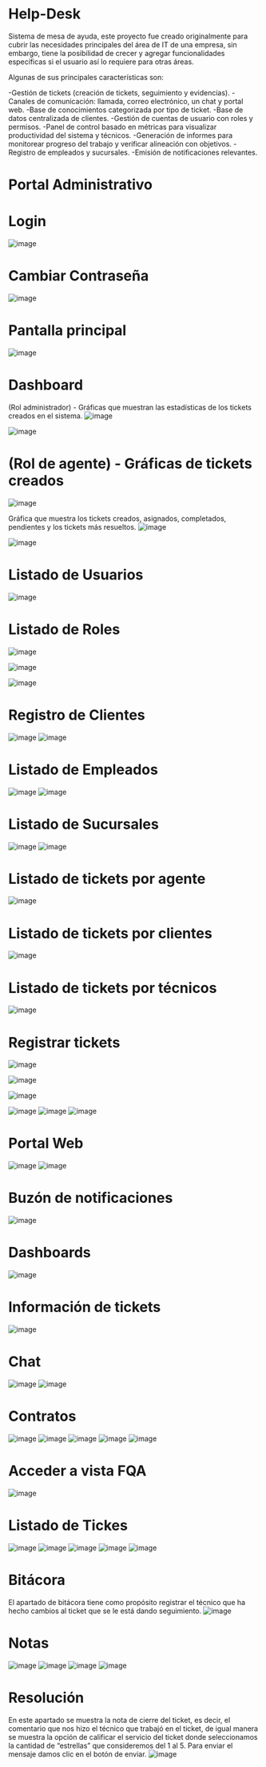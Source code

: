 # Help-Desk
Sistema de mesa de ayuda, este proyecto fue creado originalmente para cubrir las necesidades principales del área de IT de una empresa, sin embargo, tiene la posibilidad de crecer y agregar funcionalidades específicas si el usuario así lo requiere para otras áreas. 

Algunas de sus principales características son:

-Gestión de tickets (creación de tickets, seguimiento y evidencias).
-Canales de comunicación: llamada, correo electrónico, un chat y portal web.
-Base de conocimientos categorizada por tipo de ticket.
-Base de datos centralizada de clientes.
-Gestión de cuentas de usuario con roles y permisos.
-Panel de control basado en métricas para visualizar productividad del sistema y técnicos.
-Generación de informes para monitorear progreso del trabajo y verificar alineación con objetivos.
-Registro de empleados y sucursales.
-Emisión de notificaciones relevantes.


# Portal Administrativo
# Login
![image](https://user-images.githubusercontent.com/85320228/230815173-2b19ca93-e310-400d-ab52-247164d1c67f.png)

# Cambiar Contraseña
![image](https://user-images.githubusercontent.com/85320228/230816252-6c2ca9f6-8176-4176-8725-e8fce686c14a.png)

# Pantalla principal 
![image](https://user-images.githubusercontent.com/85320228/230815703-c9894b02-5d10-487d-b4a3-c97b9eae1df4.png)

# Dashboard
(Rol administrador) - Gráficas que muestran las estadísticas de los tickets creados en el sistema.
![image](https://user-images.githubusercontent.com/85320228/230815798-8944c54d-61f5-48ee-a8f1-e71b66465e2b.png)

![image](https://user-images.githubusercontent.com/85320228/230816297-a7a11cb7-13ae-4bf4-a3d2-65a5c6db8fe9.png)

# (Rol de agente) - Gráficas de tickets creados
![image](https://user-images.githubusercontent.com/85320228/230816350-c68c6527-00d4-48d1-85ad-99f855601b48.png)


Gráfica que muestra los tickets creados, asignados, completados, pendientes y los tickets más resueltos.
![image](https://user-images.githubusercontent.com/85320228/230816404-fda943d7-97c8-4d5f-9b3c-61024e5ed0dc.png)

![image](https://user-images.githubusercontent.com/85320228/230816471-b38bf954-8e63-4a4e-8915-e702732b435e.png)


# Listado de Usuarios
![image](https://user-images.githubusercontent.com/85320228/230816559-cdc6074c-483f-4aa8-bfe4-5ddb73846fb3.png)

# Listado de Roles
![image](https://user-images.githubusercontent.com/85320228/230816742-7836fadb-4146-431b-a179-7bb179b7027b.png)

![image](https://user-images.githubusercontent.com/85320228/230816778-0c3dcda1-fd4f-42f7-94ac-199583fc0aa6.png)

![image](https://user-images.githubusercontent.com/85320228/230816838-6f28d7ba-4ed5-4b18-946b-7d909df2b681.png)

# Registro de Clientes
![image](https://user-images.githubusercontent.com/85320228/230816933-aea93b60-d0f5-4148-a57f-c75843a9fa67.png)
![image](https://user-images.githubusercontent.com/85320228/230816947-e2dc0a0d-df90-42b7-92d8-494113898a36.png)

# Listado de Empleados
![image](https://user-images.githubusercontent.com/85320228/230817033-e0004b22-df90-486b-94e6-7a74dceab79c.png)
![image](https://user-images.githubusercontent.com/85320228/230817064-c8c8fe70-cfd3-4a81-900f-25ea1d5f67e4.png)

# Listado de Sucursales
![image](https://user-images.githubusercontent.com/85320228/230817145-b4792ee3-fdf5-435b-a8d8-7e06c0a752c0.png)
![image](https://user-images.githubusercontent.com/85320228/230817170-fe296277-5977-403b-9119-33e8c4e4b115.png)

# Listado de tickets por agente
![image](https://user-images.githubusercontent.com/85320228/230817251-677de732-26ad-43ef-8050-7ecc408e2d47.png)

# Listado de tickets por clientes
![image](https://user-images.githubusercontent.com/85320228/230817297-698647ad-b7d4-48cd-9499-1ed881fb761a.png)

# Listado de tickets por técnicos
![image](https://user-images.githubusercontent.com/85320228/230817319-9017e785-ea22-4001-9247-c386d71237ed.png)

# Registrar tickets
![image](https://user-images.githubusercontent.com/85320228/230817350-e3b217eb-43ca-4310-89b6-88fd46fbc6d9.png)

![image](https://user-images.githubusercontent.com/85320228/230817371-fb3b48cf-20b9-49a1-ba30-8f2940dbee6c.png)

![image](https://user-images.githubusercontent.com/85320228/230817392-03b904a5-8978-4b28-8829-ac93eec4fbf2.png)

![image](https://user-images.githubusercontent.com/85320228/230817445-acdff397-aea1-4d25-8951-2e15d88d650f.png)
![image](https://user-images.githubusercontent.com/85320228/230817461-5b689fd8-991b-4c0f-8fee-f5b5fa15a355.png)
![image](https://user-images.githubusercontent.com/85320228/230817481-6007ec20-fce4-4e24-a97e-abbc489d6a63.png)

# Portal Web
![image](https://user-images.githubusercontent.com/85320228/230817850-ce5c4bb4-a0f6-47aa-94c7-a54c1d30e8e0.png)
![image](https://user-images.githubusercontent.com/85320228/230817870-fd3b4057-393d-46d0-b6bf-0176f6006c87.png)

# Buzón de notificaciones
![image](https://user-images.githubusercontent.com/85320228/230817936-313bae07-2827-4721-be37-a7254a12ddc7.png)

# Dashboards
![image](https://user-images.githubusercontent.com/85320228/230817986-49d341e6-7cd2-4a45-a7d8-d2a76deeee98.png)

# Información de tickets
![image](https://user-images.githubusercontent.com/85320228/230818040-26c2e353-6065-48dc-bc8e-aab928a5b949.png)

# Chat
![image](https://user-images.githubusercontent.com/85320228/230818139-f056d342-5fb1-45e1-bd3c-96a7401bbfc8.png)
![image](https://user-images.githubusercontent.com/85320228/230818160-98b46463-a3eb-48e1-b629-4a0490ce1c3a.png)

# Contratos
![image](https://user-images.githubusercontent.com/85320228/230818230-1d592dc9-0ed1-490a-aa39-ea9bbf9a9e80.png)
![image](https://user-images.githubusercontent.com/85320228/230818249-e5a0ccd3-dabb-4ee9-8c3f-841ecc4d6401.png)
![image](https://user-images.githubusercontent.com/85320228/230818267-89a925d7-9901-44a4-96cb-b80fb2e0f06c.png)
![image](https://user-images.githubusercontent.com/85320228/230818318-9ffab118-a3fa-44f7-8c00-6a5c18beb5d2.png)
![image](https://user-images.githubusercontent.com/85320228/230818334-d6d555b1-865f-40be-9cd2-596d73ba2b28.png)

# Acceder a vista FQA
![image](https://user-images.githubusercontent.com/85320228/230818396-47b6b1e8-beef-48d9-ac4f-b88b61aeb606.png)

# Listado de Tickes
![image](https://user-images.githubusercontent.com/85320228/230818448-feaed093-7df0-4374-8306-c8b7703b1a77.png)
![image](https://user-images.githubusercontent.com/85320228/230818472-c0f2a037-f3b1-4cad-8665-57f8360b9b2d.png)
![image](https://user-images.githubusercontent.com/85320228/230818519-fb631757-ec75-4c7c-a517-a0a0e3537021.png)
![image](https://user-images.githubusercontent.com/85320228/230818541-ecf3c931-da3a-4ad3-b7b4-8a7d3bf81eb9.png)
![image](https://user-images.githubusercontent.com/85320228/230818573-c158baf6-571f-4f65-9a49-3ab7554db4ea.png)

# Bitácora
El apartado de bitácora tiene como propósito registrar el técnico que ha hecho cambios al ticket que se le está dando seguimiento.
![image](https://user-images.githubusercontent.com/85320228/230818692-4449e4bd-23f3-49cc-a392-0333e1a4b31e.png)

# Notas
![image](https://user-images.githubusercontent.com/85320228/230818716-976a794d-8267-45a1-b3a3-5bfa114bc25b.png)
![image](https://user-images.githubusercontent.com/85320228/230818736-bc3236b1-6637-4a92-ba19-1ceb69aae84c.png)
![image](https://user-images.githubusercontent.com/85320228/230818758-933feb1b-f70a-4daf-9b63-01c98ef23832.png)
![image](https://user-images.githubusercontent.com/85320228/230818777-33813b2e-b77a-46f4-b479-863243e57c69.png)

# Resolución
En este apartado se muestra la nota de cierre del ticket, es decir, el comentario que nos hizo el técnico que trabajó en el ticket, de igual manera se muestra la opción de calificar el servicio del ticket donde seleccionamos la cantidad de “estrellas” que consideremos del 1 al 5. Para enviar el mensaje damos clic en el botón de enviar.
![image](https://user-images.githubusercontent.com/85320228/230818808-65fec46d-6f01-457e-8894-19b3f7042181.png)















